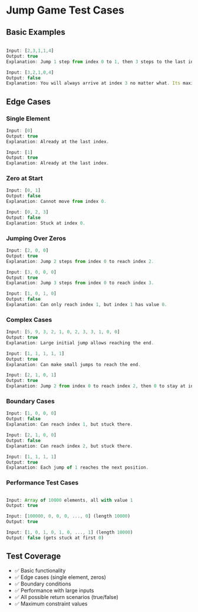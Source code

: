 # Jump Game Test Cases

## Basic Examples
```javascript

Input: [2,3,1,1,4]
Output: true
Explanation: Jump 1 step from index 0 to 1, then 3 steps to the last index.

Input: [3,2,1,0,4]
Output: false
Explanation: You will always arrive at index 3 no matter what. Its maximum jump length is 0.
```

## Edge Cases

### Single Element
```javascript
Input: [0]
Output: true
Explanation: Already at the last index.

Input: [1]
Output: true
Explanation: Already at the last index.
```

### Zero at Start
```javascript
Input: [0, 1]
Output: false
Explanation: Cannot move from index 0.

Input: [0, 2, 3]
Output: false
Explanation: Stuck at index 0.
```

### Jumping Over Zeros
```javascript
Input: [2, 0, 0]
Output: true
Explanation: Jump 2 steps from index 0 to reach index 2.

Input: [3, 0, 0, 0]
Output: true
Explanation: Jump 3 steps from index 0 to reach index 3.

Input: [1, 0, 1, 0]
Output: false
Explanation: Can only reach index 1, but index 1 has value 0.
```

### Complex Cases
```javascript
Input: [5, 9, 3, 2, 1, 0, 2, 3, 3, 1, 0, 0]
Output: true
Explanation: Large initial jump allows reaching the end.

Input: [1, 1, 1, 1, 1]
Output: true
Explanation: Can make small jumps to reach the end.

Input: [2, 1, 0, 1]
Output: true
Explanation: Jump 2 from index 0 to reach index 2, then 0 to stay at index 2 (which is not the last), but we can jump 1 from index 1.
```

### Boundary Cases
```javascript
Input: [1, 0, 0, 0]
Output: false
Explanation: Can reach index 1, but stuck there.

Input: [2, 1, 0, 0]
Output: false
Explanation: Can reach index 2, but stuck there.

Input: [1, 1, 1, 1]
Output: true
Explanation: Each jump of 1 reaches the next position.
```

### Performance Test Cases
```javascript

Input: Array of 10000 elements, all with value 1
Output: true

Input: [100000, 0, 0, 0, ..., 0] (length 10000)
Output: true

Input: [1, 0, 1, 0, 1, 0, ..., 1] (length 10000)
Output: false (gets stuck at first 0)
```

## Test Coverage
- ✅ Basic functionality
- ✅ Edge cases (single element, zeros)
- ✅ Boundary conditions
- ✅ Performance with large inputs
- ✅ All possible return scenarios (true/false)
- ✅ Maximum constraint values